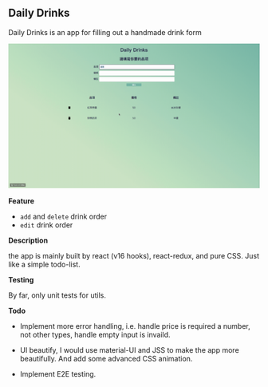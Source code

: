 ## Daily Drinks

Daily Drinks is an app for filling out a handmade drink form

![](demo.gif)

**Feature**

- `add` and `delete` drink order
- `edit` drink order

**Description**

the app is mainly built by react (v16 hooks), react-redux, and pure CSS. Just like a simple todo-list.

**Testing**

By far, only unit tests for utils.

**Todo**

- Implement more error handling, i.e. handle price is required a number, not other types, handle empty input is invaild.

- UI beautify, I would use material-UI and JSS to make the app more beautifully. And add some advanced CSS animation.

- Implement E2E testing.
